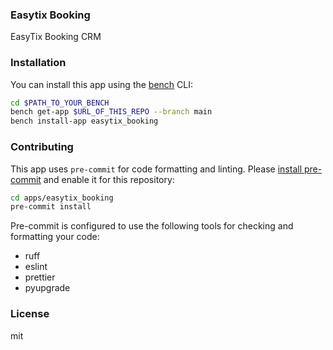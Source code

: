 ### Easytix Booking

EasyTix Booking CRM

### Installation

You can install this app using the [bench](https://github.com/frappe/bench) CLI:

```bash
cd $PATH_TO_YOUR_BENCH
bench get-app $URL_OF_THIS_REPO --branch main
bench install-app easytix_booking
```

### Contributing

This app uses `pre-commit` for code formatting and linting. Please [install pre-commit](https://pre-commit.com/#installation) and enable it for this repository:

```bash
cd apps/easytix_booking
pre-commit install
```

Pre-commit is configured to use the following tools for checking and formatting your code:

- ruff
- eslint
- prettier
- pyupgrade

### License

mit
